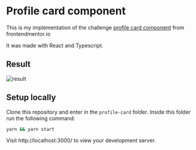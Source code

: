 # Profile card component

This is my implementation of the challenge [profile card component](https://www.frontendmentor.io/challenges/profile-card-component-cfArpWshJ/hub/profile-card-component-ok_IU_hh-) from frontendmentor.io

It was made with React and Typescript.

## Result

![result](https://i.imgur.com/HmUoBe1.png)

## Setup locally

Clone this repository and enter in the `profile-card` folder. Inside this folder run the following command:

```sh
yarn && yarn start
```

Visit http://localhost:3000/ to view your development server.
